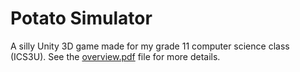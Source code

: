 # Potato Simulator

A silly Unity 3D game made for my grade 11 computer science class (ICS3U). See the [overview.pdf](overview.pdf) file for more details.